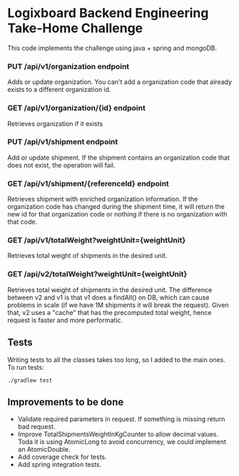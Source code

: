 # Logixboard Backend Engineering Take-Home Challenge

This code implements the challenge using java + spring and mongoDB.

### PUT /api/v1/organization endpoint
Adds or update organization. You can't add a organization code that already
exists to a different organization id.

### GET /api/v1/organization/{id} endpoint
Retrieves organization if it exists

### PUT /api/v1/shipment endpoint
Add or update shipment. If the shipment contains an organization code that does not
exist, the operation will fail.

### GET /api/v1/shipment/{referenceId} endpoint
Retrieves shipment with enriched organization information. If the organization code has changed
during the shipment time, it will return the new id for that organization code or nothing if there is
no organization with that code.

### GET /api/v1/totalWeight?weightUnit={weightUnit}
Retrieves total weight of shipments in the desired unit.

### GET /api/v2/totalWeight?weightUnit={weightUnit}
Retrieves total weight of shipments in the desired unit.
The difference between v2 and v1 is that v1 does a findAll() on DB, which can
cause problems in scale (if we have 1M shipments it will break the request). Given that,
v2 uses a "cache" that has the precomputed total weight, hence request is faster and more performatic.

## Tests
Writing tests to all the classes takes too long, so I added to the main ones.
To run tests:
```agsl
./gradlew test
```

## Improvements to be done
- Validate required parameters in request. If something is missing return bad request.
- Improve TotalShipmentsWeightInKgCounter to allow decimal values. Toda it is using AtomicLong to avoid concurrency, we could implement an AtomicDouble.
- Add coverage check for tests.
- Add spring integration tests.


